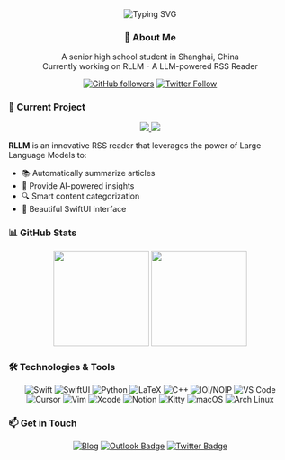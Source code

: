 
<div align="center">
   <img src="https://readme-typing-svg.herokuapp.com?font=Fira+Code&pause=1000&width=435&lines=You+only+live+once" alt="Typing SVG" />
</div>

<h3 align="center">🚀 About Me</h3>

<p align="center">
A senior high school student in Shanghai, China
  <br/>
  Currently working on RLLM - A LLM-powered RSS Reader
</p>

<div align="center">
  
  [![GitHub followers](https://img.shields.io/github/followers/DanielZhangyc?style=social)](https://github.com/DanielZhangyc)
  [![Twitter Follow](https://img.shields.io/twitter/follow/icyxy0v0?style=social)](https://twitter.com/icyxy0v0)
  
</div>

### 🔭 Current Project

<div align="center">
  <a href="https://github.com/DanielZhangyc/RLLM">
    <img src="https://github-readme-stats.vercel.app/api/pin/?username=DanielZhangyc&repo=RLLM&theme=catppuccin_mocha" />
  </a>
   <a href="https://github.com/DanielZhangyc/VVQuest">
    <img src="https://github-readme-stats.vercel.app/api/pin/?username=DanielZhangyc&repo=VVQuest&theme=catppuccin_mocha" />
  </a>
</div>

**RLLM** is an innovative RSS reader that leverages the power of Large Language Models to:
- 📚 Automatically summarize articles
- 🎯 Provide AI-powered insights
- 🔍 Smart content categorization
- 📱 Beautiful SwiftUI interface

### 📊 GitHub Stats

<div align="center">
  <img height="170px" src="https://github-readme-stats.vercel.app/api?username=DanielZhangyc&show_icons=true&theme=catppuccin_mocha" />
  <img height="170px" src="https://github-readme-stats.vercel.app/api/top-langs/?username=DanielZhangyc&layout=compact&langs_count=8&theme=catppuccin_mocha" />
</div>

### 🛠️ Technologies & Tools

<div align="center">

![Swift](https://img.shields.io/badge/-Swift-black?style=flat-square&logo=Swift)
![SwiftUI](https://img.shields.io/badge/-SwiftUI-black?style=flat-square&logo=swift)
![Python](https://img.shields.io/badge/-Python-black?style=flat-square&logo=Python)
![LaTeX](https://img.shields.io/badge/-LaTeX-black?style=flat-square&logo=latex&logoColor=white)
![C++](https://img.shields.io/badge/-C++-black?style=flat-square&logo=c%2B%2B)
![IOI/NOIP](https://img.shields.io/badge/-IOI/NOIP-black?style=flat-square)
![VS Code](https://img.shields.io/badge/-VS%20Code-black?style=flat-square&logo=visual-studio-code)
![Cursor](https://img.shields.io/badge/-Cursor-black?style=flat-square&logo=cursor&logoColor=white)
![Vim](https://img.shields.io/badge/-Vim-black?style=flat-square&logo=vim&logoColor=white)
![Xcode](https://img.shields.io/badge/-Xcode-black?style=flat-square&logo=xcode)
![Notion](https://img.shields.io/badge/-Notion-black?style=flat-square&logo=notion&logoColor=white)
![Kitty](https://img.shields.io/badge/-Kitty-black?style=flat-square&logo=terminal&logoColor=white)
![macOS](https://img.shields.io/badge/-macOS-000000?style=flat-square&logo=macos&logoColor=white)
![Arch Linux](https://img.shields.io/badge/-Arch%20Linux-black?style=flat-square&logo=arch-linux&logoColor=white)

</div>

### 📫 Get in Touch

<div align="center">

[![Blog](https://img.shields.io/badge/-Blog-black?style=flat-square&logo=wordpress&logoColor=white&link=https://www.xy0v0.top)](https://www.xy0v0.top)
[![Outlook Badge](https://img.shields.io/badge/-icyxy0v0@outlook.com-0078D4?style=flat-square&logo=microsoft-outlook&logoColor=white&link=mailto:icyxy0v0@outlook.com)](mailto:icyxy0v0@outlook.com)
[![Twitter Badge](https://img.shields.io/badge/-@icyxy0v0-1da1f2?style=flat-square&logo=twitter&logoColor=white&link=https://twitter.com/icyxy0v0/)](https://twitter.com/icyxy0v0/)

</div>
